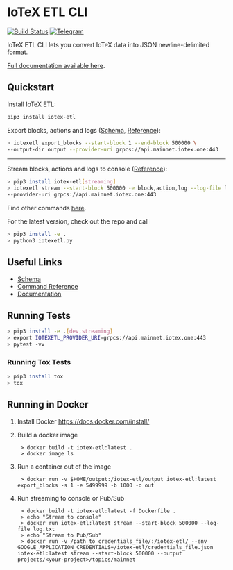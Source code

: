 # IoTeX ETL CLI

[![Build Status](https://travis-ci.org/blockchain-etl/iotex-etl.svg?branch=master)](https://travis-ci.org/blockchain-etl/iotex-etl)
[![Telegram](https://img.shields.io/badge/telegram-join%20chat-blue.svg)](https://t.me/joinchat/GsMpbA3mv1OJ6YMp3T5ORQ)

IoTeX ETL CLI lets you convert IoTeX data into JSON newline-delimited format.

[Full documentation available here](http://iotex-etl.readthedocs.io/).

## Quickstart

Install IoTeX ETL:

```bash
pip3 install iotex-etl
```

Export blocks, actions and logs ([Schema](../docs/schema.md), [Reference](../docs/commands.md)):

```bash
> iotexetl export_blocks --start-block 1 --end-block 500000 \
--output-dir output --provider-uri grpcs://api.mainnet.iotex.one:443
```

---

Stream blocks, actions and logs to console ([Reference](../docs/commands.md#stream)):

```bash
> pip3 install iotex-etl[streaming]
> iotexetl stream --start-block 500000 -e block,action,log --log-file log.txt \
--provider-uri grpcs://api.mainnet.iotex.one:443
```

Find other commands [here](https://iotex-etl.readthedocs.io/en/latest/commands/).

For the latest version, check out the repo and call 
```bash
> pip3 install -e . 
> python3 iotexetl.py
```

## Useful Links

- [Schema](https://iotex-etl.readthedocs.io/en/latest/schema/)
- [Command Reference](https://iotex-etl.readthedocs.io/en/latest/commands/)
- [Documentation](https://iotex-etl.readthedocs.io/)

## Running Tests

```bash
> pip3 install -e .[dev,streaming]
> export IOTEXETL_PROVIDER_URI=grpcs://api.mainnet.iotex.one:443
> pytest -vv
```

### Running Tox Tests

```bash
> pip3 install tox
> tox
```

## Running in Docker

1. Install Docker https://docs.docker.com/install/

2. Build a docker image
        
        > docker build -t iotex-etl:latest .
        > docker image ls
        
3. Run a container out of the image

        > docker run -v $HOME/output:/iotex-etl/output iotex-etl:latest export_blocks -s 1 -e 5499999 -b 1000 -o out

4. Run streaming to console or Pub/Sub

        > docker build -t iotex-etl:latest -f Dockerfile .
        > echo "Stream to console"
        > docker run iotex-etl:latest stream --start-block 500000 --log-file log.txt
        > echo "Stream to Pub/Sub"
        > docker run -v /path_to_credentials_file/:/iotex-etl/ --env GOOGLE_APPLICATION_CREDENTIALS=/iotex-etl/credentials_file.json iotex-etl:latest stream --start-block 500000 --output projects/<your-project>/topics/mainnet
